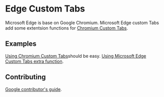 # Edge Custom Tabs

Microsoft Edge is base on Google Chromium. Microsoft Edge custom Tabs add some extentsion functions for [Chromium Custom Tabs](https://github.com/GoogleChrome/custom-tabs-client/tree/master/customtabs).

## Examples

[Using Chromium Custom Tabs](https://chromium.googlesource.com/custom-tabs-client/+/master/Using.md)should be easy. 
[Using Microsoft Edge Custom Tabs extra function](https://github.com/Microsoft/EdgeCustomTabs/master/Using.md).

## Contributing

[Google contributor's guide](https://chromium.googlesource.com/custom-tabs-client/+/master/CONTRIBUTING.md).

